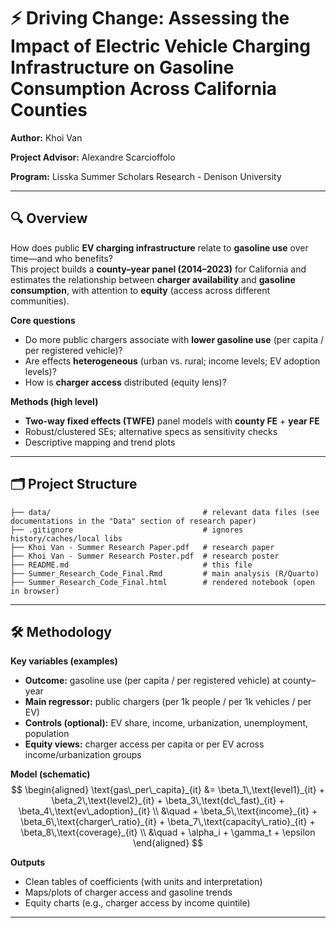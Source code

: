 # ⚡ Driving Change: Assessing the Impact of Electric Vehicle Charging Infrastructure on Gasoline Consumption Across California Counties

**Author:** Khoi Van

**Project Advisor:** Alexandre Scarcioffolo

**Program:** Lisska Summer Scholars Research - Denison University

---

## 🔍 Overview
How does public **EV charging infrastructure** relate to **gasoline use** over time—and who benefits?  
This project builds a **county–year panel (2014–2023)** for California and estimates the relationship between **charger availability** and **gasoline consumption**, with attention to **equity** (access across different communities).

**Core questions**
- Do more public chargers associate with **lower gasoline use** (per capita / per registered vehicle)?
- Are effects **heterogeneous** (urban vs. rural; income levels; EV adoption levels)?
- How is **charger access** distributed (equity lens)?

**Methods (high level)**
- **Two-way fixed effects (TWFE)** panel models with **county FE** + **year FE**  
- Robust/clustered SEs; alternative specs as sensitivity checks  
- Descriptive mapping and trend plots

---

## 🗂 Project Structure

```
├── data/                                  # relevant data files (see documentations in the "Data" section of research paper)
├── .gitignore                             # ignores history/caches/local libs
├── Khoi Van - Summer Research Paper.pdf   # research paper
├── Khoi Van - Summer Research Poster.pdf  # research poster
├── README.md                              # this file
├── Summer_Research_Code_Final.Rmd         # main analysis (R/Quarto)
├── Summer_Research_Code_Final.html        # rendered notebook (open in browser)
```

---

## 🛠 Methodology

**Key variables (examples)**
- **Outcome:** gasoline use (per capita / per registered vehicle) at county–year
- **Main regressor:** public chargers (per 1k people / per 1k vehicles / per EV)
- **Controls (optional):** EV share, income, urbanization, unemployment, population
- **Equity views:** charger access per capita or per EV across income/urbanization groups

**Model (schematic)**
$$
\begin{aligned}
\text{gas\_per\_capita}_{it} &= \beta_1\,\text{level1}_{it} + \beta_2\,\text{level2}_{it} + \beta_3\,\text{dc\_fast}_{it} + \beta_4\,\text{ev\_adoption}_{it} \\
&\quad + \beta_5\,\text{income}_{it} + \beta_6\,\text{charger\_ratio}_{it} + \beta_7\,\text{capacity\_ratio}_{it} + \beta_8\,\text{coverage}_{it} \\
&\quad + \alpha_i + \gamma_t + \epsilon
\end{aligned}
$$

**Outputs**
- Clean tables of coefficients (with units and interpretation)
- Maps/plots of charger access and gasoline trends
- Equity charts (e.g., charger access by income quintile)

---
